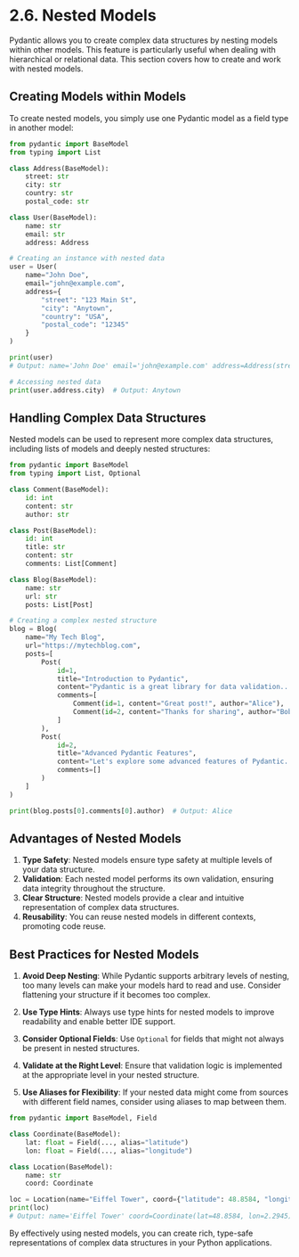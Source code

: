 # 2.6. Nested Models

Pydantic allows you to create complex data structures by nesting models within other models. This feature is particularly useful when dealing with hierarchical or relational data. This section covers how to create and work with nested models.

## Creating Models within Models

To create nested models, you simply use one Pydantic model as a field type in another model:

```python
from pydantic import BaseModel
from typing import List

class Address(BaseModel):
    street: str
    city: str
    country: str
    postal_code: str

class User(BaseModel):
    name: str
    email: str
    address: Address

# Creating an instance with nested data
user = User(
    name="John Doe",
    email="john@example.com",
    address={
        "street": "123 Main St",
        "city": "Anytown",
        "country": "USA",
        "postal_code": "12345"
    }
)

print(user)
# Output: name='John Doe' email='john@example.com' address=Address(street='123 Main St', city='Anytown', country='USA', postal_code='12345')

# Accessing nested data
print(user.address.city)  # Output: Anytown
```

## Handling Complex Data Structures

Nested models can be used to represent more complex data structures, including lists of models and deeply nested structures:

```python
from pydantic import BaseModel
from typing import List, Optional

class Comment(BaseModel):
    id: int
    content: str
    author: str

class Post(BaseModel):
    id: int
    title: str
    content: str
    comments: List[Comment]

class Blog(BaseModel):
    name: str
    url: str
    posts: List[Post]

# Creating a complex nested structure
blog = Blog(
    name="My Tech Blog",
    url="https://mytechblog.com",
    posts=[
        Post(
            id=1,
            title="Introduction to Pydantic",
            content="Pydantic is a great library for data validation...",
            comments=[
                Comment(id=1, content="Great post!", author="Alice"),
                Comment(id=2, content="Thanks for sharing", author="Bob")
            ]
        ),
        Post(
            id=2,
            title="Advanced Pydantic Features",
            content="Let's explore some advanced features of Pydantic...",
            comments=[]
        )
    ]
)

print(blog.posts[0].comments[0].author)  # Output: Alice
```

## Advantages of Nested Models

1. **Type Safety**: Nested models ensure type safety at multiple levels of your data structure.
2. **Validation**: Each nested model performs its own validation, ensuring data integrity throughout the structure.
3. **Clear Structure**: Nested models provide a clear and intuitive representation of complex data structures.
4. **Reusability**: You can reuse nested models in different contexts, promoting code reuse.

## Best Practices for Nested Models

1. **Avoid Deep Nesting**: While Pydantic supports arbitrary levels of nesting, too many levels can make your models hard to read and use. Consider flattening your structure if it becomes too complex.

2. **Use Type Hints**: Always use type hints for nested models to improve readability and enable better IDE support.

3. **Consider Optional Fields**: Use `Optional` for fields that might not always be present in nested structures.

4. **Validate at the Right Level**: Ensure that validation logic is implemented at the appropriate level in your nested structure.

5. **Use Aliases for Flexibility**: If your nested data might come from sources with different field names, consider using aliases to map between them.

```python
from pydantic import BaseModel, Field

class Coordinate(BaseModel):
    lat: float = Field(..., alias="latitude")
    lon: float = Field(..., alias="longitude")

class Location(BaseModel):
    name: str
    coord: Coordinate

loc = Location(name="Eiffel Tower", coord={"latitude": 48.8584, "longitude": 2.2945})
print(loc)
# Output: name='Eiffel Tower' coord=Coordinate(lat=48.8584, lon=2.2945)
```

By effectively using nested models, you can create rich, type-safe representations of complex data structures in your Python applications.